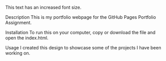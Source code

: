 <style>
  .large-text {
    font-size: 16px;
  }
</style>
<p GitHub Pages Portfolio Assignment="large-text">This text has an increased font size.</p>


Description
This is my portfolio webpage for the GitHub Pages Portfolio Assignment.

Installation
To run this on your computer, copy or download the file and open the index.html.

Usage
I created this design to showcase some of the projects I have been working on.
